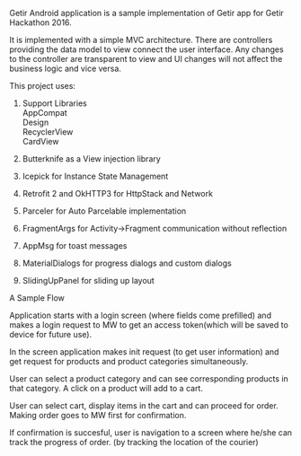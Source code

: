 Getir Android application is a sample implementation of Getir app for Getir Hackathon 2016.

It is implemented with a simple MVC architecture. There are controllers providing the data model to
view connect the user interface. Any changes to the controller are transparent to view and
UI changes will not affect the business logic and vice versa.

This project uses:

1) Support Libraries</br>
    AppCompat</br>
    Design</br>
    RecyclerView</br>
    CardView</br>

2) Butterknife as a View injection library </br>
3) Icepick for Instance State Management </br>
4) Retrofit 2 and OkHTTP3 for HttpStack and Network </br>
5) Parceler for Auto Parcelable implementation </br>
6) FragmentArgs for Activity->Fragment communication without reflection </br>
7) AppMsg for toast messages </br>
8) MaterialDialogs for progress dialogs and custom dialogs </br>
9) SlidingUpPanel for sliding up layout </br>

A Sample Flow </br>

Application starts with a login screen (where fields come prefilled) and makes a login request to MW to
get an access token(which will be saved to device for future use). </br>

In the screen application makes init request (to get user information) and get request for products and
product categories simultaneously. </br>

User can select a product category and can see corresponding products in that category. A click on a product
will add to a cart. </br>

User can select cart, display items in the cart and can proceed for order. Making order goes to MW first for
confirmation. </br>

If confirmation is succesful, user is navigation to a screen where he/she can track the progress of order. (by
tracking the location of the courier)

